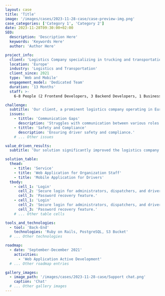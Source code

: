 ```yaml
---
layout: case
title: 'Title'
image: '/images/cases/2023-11-28-case/case-preview-img.png'
case_categories: ['Category 1', 'Category 2']
date: 2023-11-28T09:30:00+02:00
SEO:
  description: 'Description Here'
  keywords: 'Keywords Here'
  author: 'Author Here'

project_info:
  client: 'Logistics Company specializing in trucking and transportation services.'
  location: 'Europe'
  industry: 'Logistics and Transportation'
  client_since: 2021
  type: 'Web and Mobile'
  engagement_model: 'Dedicated Team'
  duration: '13 Months'
  staff: >-
    6-8 People (2 Frontend Developers, 3 Backend Developers, 1 Business Analytic, 1 Project Manager, 2 Quality Assurance Engineers)

challenge:
  subtitle: 'Our client, a prominent logistics company operating in Europe, faced several critical challenges:'
  issues:
    - tittle: 'Communication Gaps'
      description: 'Struggles with communication between various roles.'
    - tittle: 'Safety and Compliance'
      description: 'Ensuring driver safety and compliance.'
    # ... Other issues

value_driven_results:
  subtitle: 'Our solution significantly improved the logistics company's operations in various ways.'

solution_table:
  thead:
    - title: 'Service'
    - title: 'Web Application for Organization Staff'
    - title: 'Mobile Application for Drivers'
  tbody:
    - cell_1: 'Login'
      cell_2: 'Secure login for administrators, dispatchers, and driver supporters.'
      cell_3: 'Password recovery feature.'
    - cell_1: 'Login'
      cell_2: 'Secure login for administrators, dispatchers, and driver supporters.'
      cell_3: 'Password recovery feature.'
    # ... Other table cells

tools_and_technologies:
  - tool: 'Back-End'
    technologies: 'Ruby on Rails, PostgreSQL, S3 Bucket'
  # ... Other technologies

roadmap:
  - date: 'September-December 2021'
    activities:
      - 'Web Application Active Development'
  # ... Other roadmap entries

gallery_images:
  - image_path: '/images/cases/2023-11-28-case/Support chat.png'
    caption: 'Chat'
  # ... Other gallery images
---
```

